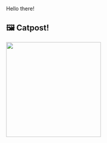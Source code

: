 Hello there!



## 🖼️ Catpost!

<sub>
    <img src="https://cdn2.thecatapi.com/images/3b8.jpg" height="256">
</sub>

